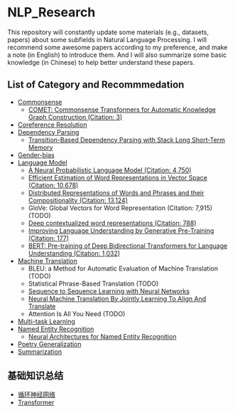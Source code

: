 # NLP_Research
This repository will constantly update some materials (e.g., datasets, papers) about some subfields in Natural Language Processing. I will recommend some awesome papers according to my preference, and make a note (in English) to introduce them. And I will also summarize some basic knowledge (in Chinese) to help better understand these papers.

## List of Category and Recommmedation
- [Commonsense](https://adacheng.github.io/nlp_research/2019/11/02/Commonsense/)
    + [COMET: Commonsense Transformers for Automatic Knowledge Graph Construction (Citation: 3)](https://adacheng.github.io/paper_note/2019/11/02/COMET-Commonsense-Transformers-for-Automatic-Knowledge-Graph/)
- [Coreference Resolution](https://adacheng.github.io/nlp_research/2019/11/02/Coreference-Resolution/)
- [Dependency Parsing](https://adacheng.github.io/nlp_research/2019/11/02/Dependency-Parsing/)
    + [Transition-Based Dependency Parsing with Stack Long Short-Term Memory](https://adacheng.github.io/paper_note/2019/05/05/Transition-Based-Dependency-Parsing-with-Stack-Long-Short-Term-Memory/)
- [Gender-bias](https://adacheng.github.io/nlp_research/2019/11/02/Gender-bias/)
- [Language Model](https://adacheng.github.io/nlp_research/2019/11/02/Language-Model/)
    + [A Neural Probabilistic Language Model (Citation: 4,750)](https://adacheng.github.io/survey/2019/06/26/自然语言处理之预训练技术/)
    + [Efficient Estimation of Word Representations in Vector Space (Citation: 10,678)](https://adacheng.github.io/survey/2019/06/26/自然语言处理之预训练技术/)
    + [Distributed Representations of Words and Phrases and their Compositionality (Citation: 13,124)](https://adacheng.github.io/survey/2019/06/26/自然语言处理之预训练技术/)
    + GloVe: Global Vectors for Word Representation (Citation: 7,915) (TODO)
    + [Deep contextualized word representations (Citation: 788)](https://adacheng.github.io/survey/2019/06/26/自然语言处理之预训练技术/)
    + [Improving Language Understanding by Generative Pre-Training (Citation: 177)](https://adacheng.github.io/survey/2019/06/26/自然语言处理之预训练技术/)
    + [BERT: Pre-training of Deep Bidirectional Transformers for Language Understanding (Citation: 1,032)](https://adacheng.github.io/survey/2019/06/26/自然语言处理之预训练技术/)
- [Machine Translation](https://adacheng.github.io/nlp_research/2019/11/02/Machine-Translation/)
    + BLEU: a Method for Automatic Evaluation of Machine Translation (TODO)
    + Statistical Phrase-Based Translation (TODO)
    + [Sequence to Sequence Learning with Neural Networks](https://adacheng.github.io/paper_note/2019/06/11/Sequence-to-Sequence-Learning-with-Neural-Networks/)
    + [Neural Machine Translation By Jointly Learning To Align And Translate](https://adacheng.github.io/paper_note/2019/06/13/Neural-Machine-Traslation-By-Jointly-Learning-To-Align-And-Translate/)
    + Attention Is All You Need (TODO)
- [Multi-task Learning](https://adacheng.github.io/nlp_research/2019/11/02/Multi-task-Learning/)
- [Named Entity Recognition](https://adacheng.github.io/nlp_research/2019/11/02/Named-Entity-Recognition/)
    + [Neural Architectures for Named Entity Recognition](https://adacheng.github.io/paper_note/2019/05/05/Neural-Architectures-for-Named-Entity-Recognition/)
- [Poetry Generalization](https://adacheng.github.io/nlp_research/2019/11/02/Poetry-Generalization/)
- [Summarization](https://adacheng.github.io/nlp_research/2019/11/02/Summarization/)

## 基础知识总结
- [循环神经网络](https://github.com/AdaCheng/Research_Notes/blob/master/Notes/%E5%BE%AA%E7%8E%AF%E7%A5%9E%E7%BB%8F%E7%BD%91%E7%BB%9C/RNN/RNN.md)
- [Transformer](https://adacheng.github.io/survey/2019/05/29/Transformer/)


